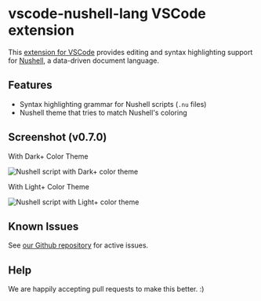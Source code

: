 # vscode-nushell-lang VSCode extension

This [extension for VSCode](https://code.visualstudio.com/docs/introvideos/extend) provides editing and syntax highlighting support for [Nushell](http://nushell.sh), a data-driven document language.

## Features

- Syntax highlighting grammar for Nushell scripts (`.nu` files)
- Nushell theme that tries to match Nushell's coloring

## Screenshot (v0.7.0)

With Dark+ Color Theme

![Nushell script with Dark+ color theme](https://raw.githubusercontent.com/nushell/vscode-nushell-lang/main/assets/070-dark.png)

With Light+ Color Theme

![Nushell script with Light+ color theme](https://raw.githubusercontent.com/nushell/vscode-nushell-lang/main/assets/070-light.png)

## Known Issues

See [our Github repository](https://github.com/nushell/vscode-nushell-lang/issues) for active issues.

## Help

We are happily accepting pull requests to make this better. :)
